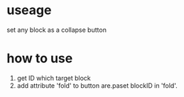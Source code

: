 # useage
set any block as a collapse button

# how to use
1. get ID which target block
2. add attribute 'fold' to button are.paset blockID in 'fold'.